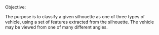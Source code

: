 Objective:

The purpose is to classify a given silhouette as one of three types of vehicle, using a set of features extracted from the silhouette. The vehicle may be viewed from one of many different angles. 
